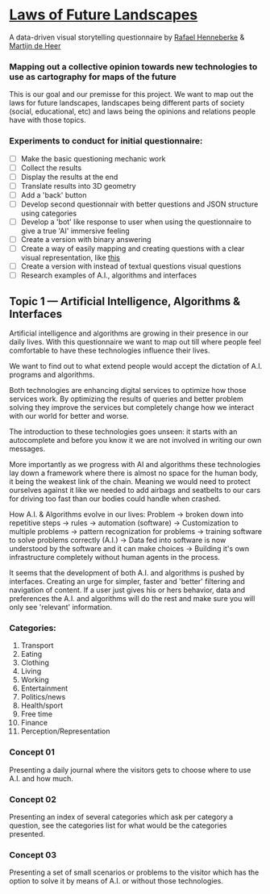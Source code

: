 # [Laws of Future Landscapes](https://martijndeheer.github.io/Laws-of-Future-Landscapes/)
A data-driven visual storytelling questionnaire by [Rafael Henneberke](www.rafaelhenneberke.com) & [Martijn de Heer](www.martijndeheer.nl)

### Mapping out a collective opinion towards new technologies to use as cartography for maps of the future
This is our goal and our premisse for this project. We want to map out the laws for future landscapes, landscapes being different parts of society (social, educational, etc) and laws being the opinions and relations people have with those topics. 

### Experiments to conduct for initial questionnaire:
- [ ] Make the basic questioning mechanic work
- [ ] Collect the results
- [ ] Display the results at the end
- [ ] Translate results into 3D geometry
- [ ] Add a 'back' button
- [ ] Develop second questionnair with better questions and JSON structure using categories
- [ ] Develop a 'bot' like response to user when using the questionnaire to give a true 'AI' immersive feeling
- [ ] Create a version with binary answering
- [ ] Create a way of easily mapping and creating questions with a clear visual representation, like [this](http://jeremydorn.com/json-editor/)
- [ ] Create a version with instead of textual questions visual questions
- [ ] Research examples of A.I., algorithms and interfaces 

## Topic 1 — Artificial Intelligence, Algorithms & Interfaces
Artificial intelligence and algorithms are growing in their presence in our daily lives. With this questionnaire we want to map out till where people feel comfortable to have these technologies influence their lives.

We want to find out to what extend people would accept the dictation of A.I. programs and algorithms.

Both technologies are enhancing digital services to optimize how those services work. By optimizing the results of queries and better problem solving they improve the services but completely change how we interact with our world for better and worse.

The introduction to these technologies goes unseen: it starts with an autocomplete and before you know it we are not involved in writing our own messages.

More importantly as we progress with AI and algorithms these technologies lay down a framework where there is almost no space for the human body, it being the weakest link of the chain. Meaning we would need to protect ourselves against it like we needed to add airbags and seatbelts to our cars for driving too fast than our bodies could handle when crashed.

How A.I. & Algorithms evolve in our lives:
Problem -> broken down into repetitive steps -> rules -> automation (software) -> Customization to multiple problems -> pattern recognization for problems -> training software to solve problems correctly (A.I.) -> Data fed into software is now understood by the software and it can make choices -> Building it's own infrastructure completely without human agents in the process.

It seems that the development of both A.I. and algorithms is pushed by interfaces. Creating an urge for simpler, faster and 'better' filtering and navigation of content. If a user just gives his or hers behavior, data and preferences the A.I. and algorithms will do the rest and make sure you will only see 'relevant'  information.

### Categories:
01. Transport
02. Eating
03. Clothing
04. Living
05. Working
06. Entertainment
07. Politics/news
08. Health/sport
09. Free time
10. Finance
11. Perception/Representation

### Concept 01
Presenting a daily journal where the visitors gets to choose where to use A.I. and how much.

### Concept 02
Presenting an index of several categories which ask per category a question, see the categories list for what would be the categories presented.

### Concept 03
Presenting a set of small scenarios or problems to the visitor which has the option to solve it by means of A.I. or without those technologies.
